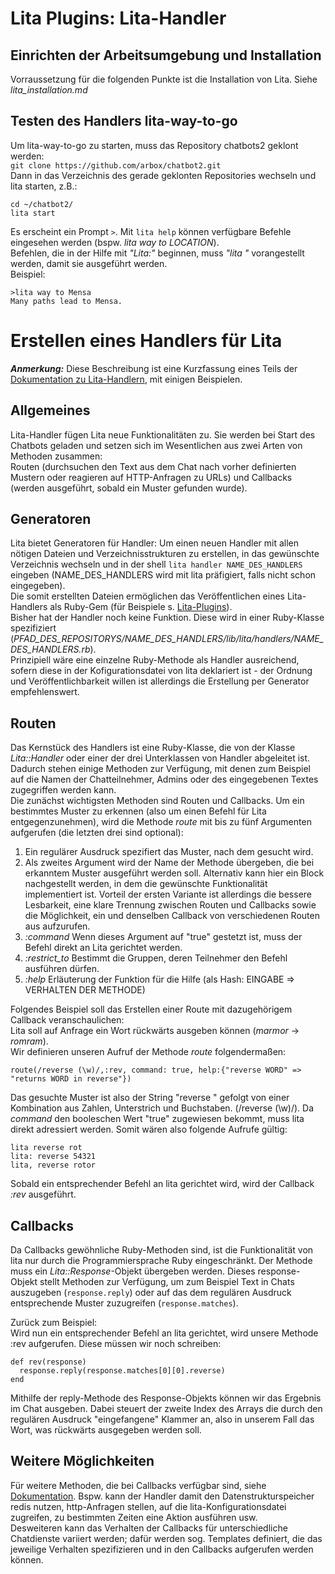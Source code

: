# Lita Plugins: Lita-Handler #

## Einrichten der Arbeitsumgebung und Installation ##
Vorraussetzung für die folgenden Punkte ist die Installation von Lita.
Siehe _lita_installation.md_ 

## Testen des Handlers lita-way-to-go ##

Um lita-way-to-go zu starten, muss das Repository chatbots2 geklont werden:   
`git clone https://github.com/arbox/chatbot2.git`  
Dann in das Verzeichnis des gerade geklonten Repositories wechseln und lita starten, z.B.:
```
cd ~/chatbot2/
lita start
```
Es erscheint ein Prompt `>`. Mit `lita help` können verfügbare Befehle eingesehen werden (bspw. _lita way to LOCATION_).  
Befehlen, die in der Hilfe mit _"Lita:"_ beginnen, muss _"lita "_ vorangestellt werden, damit sie ausgeführt werden.  
Beispiel:
```
>lita way to Mensa
Many paths lead to Mensa.
```
 
# Erstellen eines Handlers für Lita #

***Anmerkung:*** Diese Beschreibung ist eine Kurzfassung eines Teils der [Dokumentation zu Lita-Handlern](https://docs.lita.io/plugin-authoring/handlers/), mit einigen Beispielen.

## Allgemeines ##
Lita-Handler fügen Lita neue Funktionalitäten zu. Sie werden bei Start des Chatbots geladen und setzen sich im Wesentlichen aus zwei Arten von Methoden zusammen:  
Routen (durchsuchen den Text aus dem Chat nach vorher definierten Mustern oder reagieren auf HTTP-Anfragen zu URLs) und Callbacks (werden ausgeführt,
sobald ein Muster gefunden wurde).

## Generatoren ##
Lita bietet Generatoren für Handler: Um einen neuen Handler mit allen nötigen Dateien und Verzeichnisstrukturen zu erstellen,
in das gewünschte Verzeichnis wechseln und in der shell `lita handler NAME_DES_HANDLERS` eingeben (NAME_DES_HANDLERS wird mit lita präfigiert, falls nicht schon eingegeben).  
Die somit erstellten Dateien ermöglichen das Veröffentlichen eines Lita-Handlers als Ruby-Gem (für Beispiele s. [Lita-Plugins](https://plugins.lita.io/#handlers)).    
Bisher hat der Handler noch keine Funktion. Diese wird in einer Ruby-Klasse spezifiziert (_PFAD_DES_REPOSITORYS/NAME_DES_HANDLERS/lib/lita/handlers/NAME_DES_HANDLERS.rb_).    
Prinzipiell wäre eine einzelne Ruby-Methode als Handler ausreichend, sofern diese in der Kofigurationsdatei von lita deklariert ist - der Ordnung und Veröffentlichbarkeit willen ist allerdings die Erstellung per Generator empfehlenswert.

## Routen ##

Das Kernstück des Handlers ist eine Ruby-Klasse, die von der Klasse _Lita::Handler_ oder einer der drei Unterklassen von Handler abgeleitet ist. Dadurch stehen einige Methoden zur Verfügung, mit denen zum Beispiel auf die Namen der Chatteilnehmer, Admins oder des eingegebenen Textes zugegriffen werden kann.  
Die zunächst wichtigsten Methoden sind Routen und Callbacks. Um ein bestimmtes Muster zu erkennen (also um einen Befehl für Lita entgegenzunehmen), wird die Methode _route_ mit bis zu fünf Argumenten aufgerufen (die letzten drei sind optional):  
1. Ein regulärer Ausdruck spezifiert das Muster, nach dem gesucht wird. 
2. Als zweites Argument wird der Name der Methode übergeben, die bei erkanntem Muster ausgeführt werden soll. Alternativ kann hier ein Block nachgestellt werden, in dem die gewünschte Funktionalität implementiert ist. Vorteil der ersten Variante ist allerdings die bessere Lesbarkeit, eine klare Trennung zwischen Routen und Callbacks sowie die Möglichkeit, ein und denselben Callback von verschiedenen Routen aus aufzurufen.  
3. _:command_ Wenn dieses Argument auf "true" gestetzt ist, muss der Befehl direkt an Lita gerichtet werden.
4. *:restrict_to* Bestimmt die Gruppen, deren Teilnehmer den Befehl ausführen dürfen. 
5. _:help_  Erläuterung der Funktion für die Hilfe (als Hash: EINGABE => VERHALTEN DER METHODE)  

Folgendes Beispiel soll das Erstellen einer Route mit dazugehörigem Callback veranschaulichen:  
Lita soll auf Anfrage ein Wort rückwärts ausgeben können (_marmor_ -> _romram_).  
Wir definieren unseren Aufruf der Methode _route_ folgendermaßen:  
```
route(/reverse (\w)/,:rev, command: true, help:{"reverse WORD" => "returns WORD in reverse"})
```
Das gesuchte Muster ist also der String "reverse " gefolgt von einer Kombination aus Zahlen, Unterstrich und Buchstaben. (/reverse (\w)/). Da _command_ den booleschen Wert "true" zugewiesen bekommt, muss lita direkt adressiert werden. Somit wären also folgende Aufrufe gültig:   
```
lita reverse rot
lita: reverse 54321
lita, reverse rotor
```
Sobald ein entsprechender Befehl an lita gerichtet wird, wird der Callback _:rev_ ausgeführt.


## Callbacks ## 

Da Callbacks gewöhnliche Ruby-Methoden sind, ist die Funktionalität von lita nur durch die Programmiersprache Ruby eingeschränkt. Der Methode muss ein _Lita::Response_-Objekt übergeben werden. Dieses response-Objekt stellt Methoden zur Verfügung, um zum Beispiel Text in Chats auszugeben (`response.reply`) oder auf das dem regulären Ausdruck entsprechende Muster zuzugreifen (`response.matches`).

Zurück zum Beispiel:  
Wird nun ein entsprechender Befehl an lita gerichtet, wird unsere Methode :rev aufgerufen. Diese müssen wir noch schreiben:
```
def rev(response)
  response.reply(response.matches[0][0].reverse)
end
```
Mithilfe der reply-Methode des Response-Objekts können wir das Ergebnis im Chat ausgeben. Dabei steuert der zweite Index des Arrays die durch den regulären Ausdruck "eingefangene" Klammer an, also in unserem Fall das Wort, was rückwärts ausgegeben werden soll.

## Weitere Möglichkeiten ##

Für weitere Methoden, die bei Callbacks verfügbar sind, siehe [Dokumentation](https://docs.lita.io/plugin-authoring/handlers/). Bspw. kann der Handler damit den Datenstrukturspeicher redis nutzen, http-Anfragen stellen, auf die lita-Konfigurationsdatei zugreifen, zu bestimmten Zeiten eine Aktion ausführen usw.  
Desweiteren kann das Verhalten der Callbacks für unterschiedliche Chatdienste variiert werden; dafür werden sog. Templates definiert, die das jeweilige Verhalten spezifizieren und in den Callbacks aufgerufen werden können.
